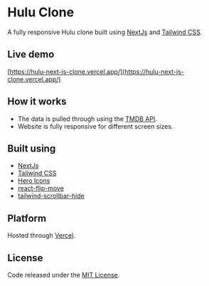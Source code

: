 # Hulu Clone
A fully responsive Hulu clone built using [NextJs](https://nextjs.org/) and [Tailwind CSS](https://tailwindcss.com/).

## Live demo
[https://hulu-next-js-clone.vercel.app/](https://hulu-next-js-clone.vercel.app/)

## How it works
- The data is pulled through using the [TMDB API](https://www.themoviedb.org/documentation/api).
- Website is fully responsive for different screen sizes.

## Built using
- [NextJs](https://nextjs.org/)
- [Tailwind CSS](https://tailwindcss.com/)
- [Hero Icons](https://heroicons.com/)
- [react-flip-move](https://github.com/joshwcomeau/react-flip-move)
- [tailwind-scrollbar-hide](https://www.npmjs.com/package/tailwind-scrollbar-hide)

## Platform
Hosted through [Vercel](https://vercel.com/).

## License
Code released under the [MIT License](https://github.com/Tushar-Indurjeeth/Hulu-NextJs-Clone/blob/0576866850ca7e8b64e04aafa1827c20f13dc6d2/LICENSE).

